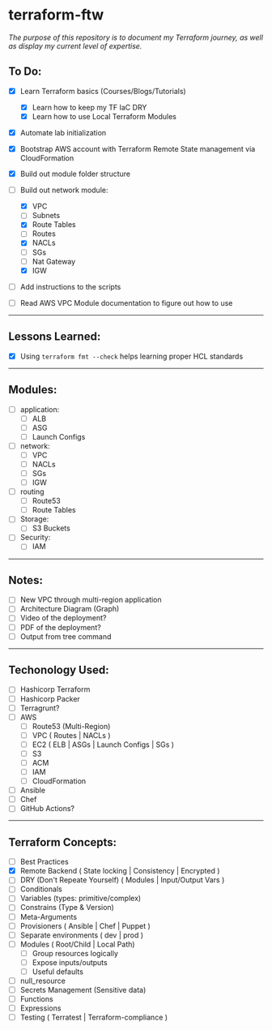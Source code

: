 # terraform-ftw

*The purpose of this repository is to document my Terraform journey, as well as display my current level of expertise.*

## To Do:
- [x] Learn Terraform basics (Courses/Blogs/Tutorials)
  - [x] Learn how to keep my TF IaC DRY
  - [x] Learn how to use Local Terraform Modules
- [x] Automate lab initialization
- [x] Bootstrap AWS account with Terraform Remote State management via CloudFormation
- [x] Build out module folder structure
- [ ] Build out network module:
  - [x] VPC
  - [ ] Subnets
  - [x] Route Tables
  - [ ] Routes
  - [x] NACLs
  - [ ] SGs
  - [ ] Nat Gateway
  - [x] IGW
- [ ] Add instructions to the scripts

- [ ] Read AWS VPC Module documentation to figure out how to use

---

## Lessons Learned:
- [x] Using `terraform fmt --check` helps learning proper HCL standards

---

## Modules:
- [ ] application:
  - [ ] ALB
  - [ ] ASG
  - [ ] Launch Configs

- [ ] network:
  - [ ] VPC
  - [ ] NACLs
  - [ ] SGs
  - [ ] IGW
  
- [ ] routing
  - [ ] Route53
  - [ ] Route Tables

- [ ] Storage:
  - [ ] S3 Buckets

- [ ] Security:
  - [ ] IAM

---

## Notes:
- [ ] New VPC through multi-region application
- [ ] Architecture Diagram (Graph)
- [ ] Video of the deployment?
- [ ] PDF of the deployment?
- [ ] Output from tree command

---

## Techonology Used:

- [ ] Hashicorp Terraform
- [ ] Hashicorp Packer
- [ ] Terragrunt?
- [ ] AWS
  - [ ] Route53 (Multi-Region)
  - [ ] VPC ( Routes | NACLs )
  - [ ] EC2 ( ELB | ASGs | Launch Configs | SGs )
  - [ ] S3
  - [ ] ACM
  - [ ] IAM
  - [ ] CloudFormation
- [ ] Ansible
- [ ] Chef
- [ ] GitHub Actions?

---

## Terraform Concepts:
- [ ] Best Practices
- [x] Remote Backend ( State locking | Consistency | Encrypted )
- [ ] DRY (Don't Repeate Yourself) ( Modules | Input/Output Vars )
- [ ] Conditionals
- [ ] Variables (types: primitive/complex)
- [ ] Constrains (Type & Version)
- [ ] Meta-Arguments
- [ ] Provisioners ( Ansible | Chef | Puppet )
- [ ] Separate environments ( dev | prod )
- [ ] Modules ( Root/Child | Local Path)
  - [ ] Group resources logically
  - [ ] Expose inputs/outputs
  - [ ] Useful defaults
- [ ] null_resource
- [ ] Secrets Management (Sensitive data)
- [ ] Functions
- [ ] Expressions
- [ ] Testing ( Terratest | Terraform-compliance )
